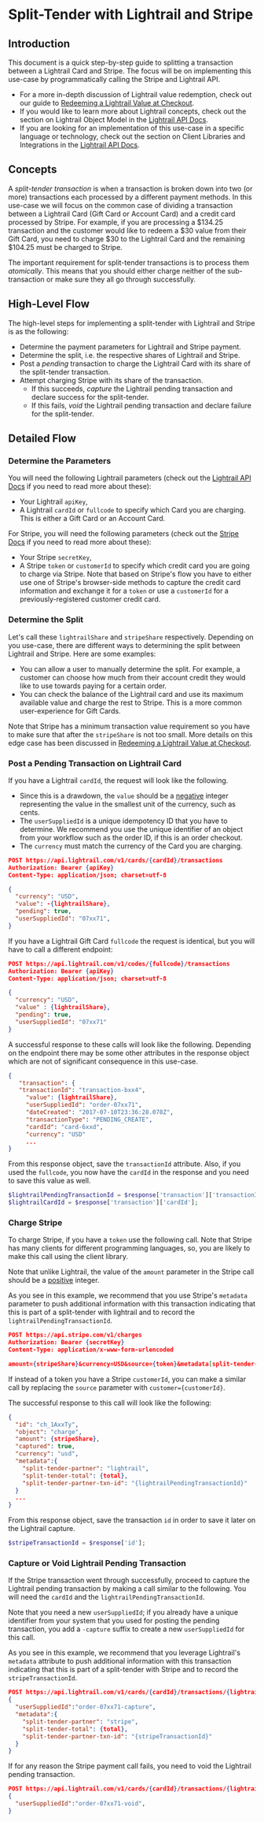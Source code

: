 # Split-Tender with Lightrail and Stripe

## Introduction

This document is a quick step-by-step guide to splitting a transaction between a Lightrail Card and Stripe. The focus will be on implementing this use-case by programmatically calling the Stripe and Lightrail API. 

- For a more in-depth discussion of Lightrail value redemption, check out our guide to [Redeeming a Lightrail Value at Checkout](https://github.com/Giftbit/Lightrail-API-Docs/blob/master/use-cases/giftcode-checkout.md). 
- If you would like to learn more about Lightrail concepts, check out the section on Lightrail Object Model in the [Lightrail API Docs](https://www.lightrail.com/docs/).
- If you are looking for an implementation of this use-case in a specific language or technology, check out the section on Client Libraries and Integrations in the [Lightrail API Docs](https://www.lightrail.com/docs/).

## Concepts

A _split-tender transaction_ is when a transaction is broken down into two (or more) transactions each processed by a different payment methods. In this use-case we will focus on the common case of dividing a transaction between a Lightrail Card (Gift Card or Account Card) and a credit card processed by Stripe. For example, if you are processing a $134.25 transaction and the customer would like to redeem a $30 value from their Gift Card, you need to charge $30 to the Lightrail Card and the remaining $104.25 must be charged to Stripe.

The important requirement for split-tender transactions is to process them _atomically_. This means that you should either charge neither of the sub-transaction or make sure they all go through successfully. 

## High-Level Flow

The high-level steps for implementing a split-tender with Lightrail and Stripe is as the following:

- Determine the payment parameters for Lightrail and Stripe payment. 
- Determine the split, i.e. the respective shares of Lightrail and Stripe.
- Post a _pending_ transaction to charge the Lightrail Card with its share of the split-tender transaction.
- Attempt charging Stripe with its share of the transaction.
  - If this succeeds, _capture_ the Lightrail pending transaction and declare success for the split-tender.
  - If this fails, _void_ the Lightrail pending transaction and declare failure for the split-tender.

## Detailed Flow

### Determine the Parameters

You will need the following Lightrail parameters (check out the [Lightrail API Docs](https://www.lightrail.com/docs/) if you need to read more about these):

- Your Lightrail `apiKey`,
- A Lightrail `cardId` or `fullcode` to specify which Card you are charging. This is either a Gift Card or an Account Card.

For Stripe, you will need the following parameters (check out the [Stripe Docs](https://stripe.com/docs/charges) if you need to read more about these):
- Your Stripe `secretKey`,
- A Stripe `token` or `customerId` to specify which credit card you are going to charge via Stripe. Note that based on Stripe's flow you have to either use one of Stripe's browser-side methods to capture the credit card information and exchange it for a `token` or use a `customerId` for a previously-registered customer credit card.


### Determine the Split

Let's call these `lightrailShare` and `stripeShare` respectively. Depending on you use-case, there are different ways to determining the split between Lightrail and Stripe.  Here are some examples:

- You can allow a user to manually determine the split. For example, a customer can choose how much from their account credit they would like to use towards paying for a certain order.
- You can check the balance of the Lightrail card and use its maximum available value and charge the rest to Stripe. This is a more common user-experience for Gift Cards.


Note that Stripe has a minimum transaction value requirement so you have to make sure that after the `stripeShare` is not too small. More details on this edge case has been discussed in [Redeeming a Lightrail Value at Checkout](https://github.com/Giftbit/Lightrail-API-Docs/blob/master/use-cases/giftcode-checkout.md). 

### Post a Pending Transaction on Lightrail Card

If you have a Lightrail `cardId`, the request will look like the following. 

- Since this is a drawdown, the `value` should be a <u>negative</u> integer representing the value in the smallest unit of the currency, such as cents. 
- The `userSuppliedId` is a unique idempotency ID that you have to determine. We recommend you use the unique identifier of an object from your workflow such as the order ID, if this is an order checkout.   
- The `currency` must match the currency of the Card you are charging.

```json
POST https://api.lightrail.com/v1/cards/{cardId}/transactions
Authorization: Bearer {apiKey}
Content-Type: application/json; charset=utf-8

{
  "currency": "USD",
  "value": -{lightrailShare},
  "pending": true,
  "userSuppliedId": "07xx71",
}
```

If you have a Lightrail Gift Card `fullcode` the request is identical, but you will have to call a different endpoint:

```json
POST https://api.lightrail.com/v1/codes/{fullcode}/transactions
Authorization: Bearer {apiKey}
Content-Type: application/json; charset=utf-8

{
  "currency": "USD",
  "value" : {lightrailShare},
  "pending": true,
  "userSuppliedId": "07xx71"
}
```

A successful response to these calls will look like the following. Depending on the endpoint there may be some other attributes in the response object which are not of significant consequence in this use-case.

```Json
{
   "transaction": {
   "transactionId": "transaction-bxx4",
     "value": {lightrailShare},
     "userSuppliedId": "order-07xx71",
     "dateCreated": "2017-07-10T23:36:28.078Z",
     "transactionType": "PENDING_CREATE",
     "cardId": "card-6xxd",
     "currency": "USD"
     ...
}
```

From this response object, save the `transactionId` attribute. Also, if you used the `fullcode`, you now have the `cardId` in the response and you need to save this value as well.

```php
$lightrailPendingTransactionId = $response['transaction']['transactionId'];
$lightrailCardId = $response['transaction']['cardId'];
```

### Charge Stripe

To charge Stripe, if you have a `token` use the following call. Note that Stripe has many clients for different programming languages, so, you are likely to make this call using the client library. 

Note that unlike Lightrail, the value of the `amount` parameter in the Stripe call should be a <u>positive</u> integer. 

As you see in this example, we recommend that you use Stripe's `metadata` parameter to push additional information with this transaction indicating that this is part of a split-tender with lightrail and to record the `lightrailPendingTransactionId`.

```json
POST https://api.stripe.com/v1/charges
Authorization: Bearer {secretKey}
Content-Type: application/x-www-form-urlencoded

amount={stripeShare}&currency=USD&source={token}&metadata[split-tender-partner]=lightrail&metadata[split-tender-total]={total}&metadata[split-tender-partner-txn-id]={lightrailPendingTransactionId}
```

If instead of a token you have a Stripe `customerId`, you can make a similar call by replacing the `source` parameter with `customer={customerId}`.

The successful response to this call will look like the following:

```Json
{
  "id": "ch_1AxxTy",
  "object": "charge",
  "amount": {stripeShare},
  "captured": true,
  "currency": "usd",
  "metadata":{
    "split-tender-partner": "lightrail",
    "split-tender-total": {total},
    "split-tender-partner-txn-id": "{lightrailPendingTransactionId}"
  }
  ...
}
```

From this response object, save the transaction `id` in order to save it later on the Lightrail capture.

```php
$stripeTransactionId = $response['id'];
```

### Capture or Void Lightrail Pending Transaction

If the Stripe transaction went through successfully, proceed to capture the Lightrail pending transaction by making a call similar to the following. You will need the `cardId` and the `lightrailPendingTransactionId`.

Note that you need a new `userSuppliedId`; if you already have a unique identifier from your system that you used for posting the pending transaction, you add a `-capture` suffix to create a new `userSuppliedId` for this call.

As you see in this example, we recommend that you leverage Lightrail's `metadata` attribute to push additional information with this transaction indicating that this is part of a split-tender with Stripe and to record the `stripeTransactionId`.

```json
POST https://api.lightrail.com/v1/cards/{cardId}/transactions/{lightrailPendingTransactionId}/capture
{
  "userSuppliedId":"order-07xx71-capture",
  "metadata":{
    "split-tender-partner": "stripe",
    "split-tender-total": {total},
    "split-tender-partner-txn-id": "{stripeTransactionId}"
  }
}
```
If for any reason the Stripe payment call fails, you need to void the Lightrail pending transaction.
```json
POST https://api.lightrail.com/v1/cards/{cardId}/transactions/{lightrailPendingTransactionId}/void
{
  "userSuppliedId":"order-07xx71-void",
}
```

